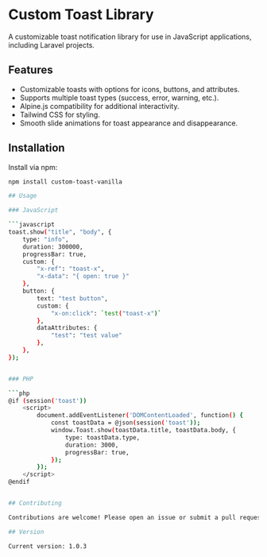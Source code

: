 # Custom Toast Library

A customizable toast notification library for use in JavaScript applications, including Laravel projects.

## Features

- Customizable toasts with options for icons, buttons, and attributes.
- Supports multiple toast types (success, error, warning, etc.).
- Alpine.js compatibility for additional interactivity.
- Tailwind CSS for styling.
- Smooth slide animations for toast appearance and disappearance.

## Installation

Install via npm:

```bash
npm install custom-toast-vanilla

## Usage

### JavaScript

```javascript
toast.show("title", "body", {
    type: "info",
    duration: 300000,
    progressBar: true,
    custom: {
        "x-ref": "toast-x",
        "x-data": "{ open: true }"
    },
    button: {
        text: "test button",
        custom: {
            "x-on:click": `test("toast-x")`
        },
        dataAttributes: {
            "test": "test value"
        },
    },
});


### PHP

```php
@if (session('toast'))
    <script>
        document.addEventListener('DOMContentLoaded', function() {
            const toastData = @json(session('toast'));
            window.Toast.show(toastData.title, toastData.body, {
                type: toastData.type,
                duration: 3000,
                progressBar: true,
            });
        });
    </script>
@endif


## Contributing

Contributions are welcome! Please open an issue or submit a pull request.

## Version

Current version: 1.0.3